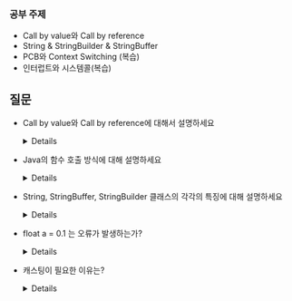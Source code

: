 ### 공부 주제

- Call by value와 Call by reference
- String & StringBuilder & StringBuffer
- PCB와 Context Switching (복습)
- 인터럽트와 시스템콜(복습)

## 질문

- Call by value와 Call by reference에 대해서 설명하세요
    <details>
      
    - call by value : call by value 호출 방식은 함수 호출 시 전달되는 변수 값을 복사해서 함수 인자로 전달한다.
    - call by reference :  함수 호출 시 인자로 전달되는 변수의 레퍼런스를 전달한다. 따라서, 함수 안에서 인자 값이 변경되면, Argument로 전달된 객체의 값도 변경된다. 
      
    </details>

- Java의 함수 호출 방식에 대해 설명하세요

    <details>

    자바의 경우, 항상 **call by value**로 값을 넘긴다.

    C/C++와 같이 변수의 주소값 자체를 가져올 방법이 없으며, 이를 넘길 수 있는 방법 또한 있지 않다.

    reference type(참조 자료형)을 넘길 시에는 해당 객체의 주소값을 복사하여 이를 가지고 사용한다.

    따라서, **원본 객체의 프로퍼티까지는 접근이 가능하나, 원본 객체 자체를 변경할 수는 없다.**
      
    </details>


- String, StringBuffer, StringBuilder 클래스의 각각의 특징에 대해 설명하세요

    <details>
      
    ### String

    - new 연산을 통해 생성된 인스턴스의 메모리 공간은 변하지 않음 (Immutable)
    - Garbage Collector로 제거되어야 함.
    - 문자열 연산시 새로 객체를 만드는 Overhead 발생
    - 객체가 불변하므로, Multithread에서 동기화를 신경 쓸 필요가 없음. (조회 연산에 매우 큰 장점)
    
    ### StringBuffer, StringBuilder
    
    - 공통점
        - new 연산으로 클래스를 한 번만 만듬 (Mutable)
        - 문자열 연산시 새로 객체를 만들지 않고, 크기를 변경시킴
        - StringBuffer와 StringBuilder 클래스의 메서드가 동일함.
    - 차이점
        - StringBuffer는 Thread-Safe함 / StringBuilder는 Thread-safe하지 않음 (불가능)

    </details>

- float a = 0.1 는 오류가 발생하는가?

    <details>
    발생한다.

    float a = 0.1f로 코드를 바꿔야한다. 0.1뒤에 d가 생략되어있다. 자바는 실수의 default value는 double이기 때문이다.

    </details>

- 캐스팅이 필요한 이유는?

    <details>
    
    1. **다형성** : 오버라이딩된 함수를 분리해서 활용할 수 있다.
    2. **상속** : 캐스팅을 통해 범용적인 프로그래밍이 가능하다.
    
    <br>   
     ‘캐스팅을 통해 범용적인 프로그래밍이 가능하다.’ 위의 말을 예시를 들어 설명가능한가?
      
  
        class Animal{
        	
        	public void run() {
        		System.out.println("Animal....");
        	}
        }
        
        class Tiger extends Animal{
        	
        	@Override
        	public void run() {
        		System.out.println("Tiger....");
        	}
        }
        
        class Cat extends Animal{
        	
        	@Override
        	public void run() {
        		System.out.println("Cat....");
        	}
        }
        
        class Rabbit extends Animal{
        	
        	@Override
        	public void run() {
        		System.out.println("Rabbit....");
        	}
        }
        
        public class JavaTest {
        	
        	public static void printAnimals(Animal[] animals) {
        		for(Animal a : animals) {
        			a.run();
        		}
        	}
        	
        //	public static void printTiger(Tiger tiger) {}
        //	public static void printCat(Cat cat) {}
        //	public static void printRabbit(Rabbit rabbit) {}
        	
        	public static void main(String[] args) {
        		Animal tiger = new Tiger();
        		Animal cat = new Cat();
        		Animal rabbit = new Rabbit();
        		
        		Animal[] animals = {tiger, cat, rabbit};
        	
        		printAnimals(animals);
        	}
        	
        }

    </details>

